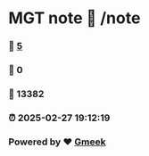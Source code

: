 # MGT note :link: /note 
### :page_facing_up: [5](/note/tag.html) 
### :speech_balloon: 0 
### :hibiscus: 13382 
### :alarm_clock: 2025-02-27 19:12:19 
### Powered by :heart: [Gmeek](https://github.com/Meekdai/Gmeek)
